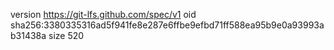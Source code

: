 version https://git-lfs.github.com/spec/v1
oid sha256:3380335316ad5f941fe8e287e6ffbe9efbd71ff588ea95b9e0a93993ab31438a
size 520
